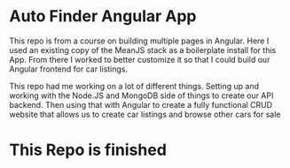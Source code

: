 # Auto Finder Angular App

This repo is from a course on building multiple pages in Angular.  Here I used
an existing copy of the MeanJS stack as a boilerplate install for this App. From
there I worked to better customize it so that I could build our Angular frontend
for car listings.

This repo had me working on a lot of different things.  Setting up and working
with the Node.JS and MongoDB side of things to create our API backend.  Then
using that with Angular to create a fully functional CRUD website that allows
us to create car listings and browse other cars for sale

# This Repo is finished
